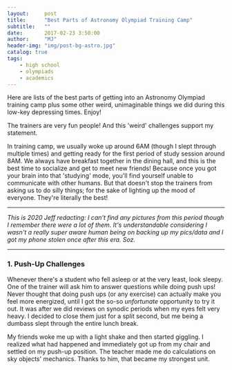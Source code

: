 ```yaml
---
layout:     post
title:      "Best Parts of Astronomy Olympiad Training Camp"
subtitle:   ""
date:       2017-02-23 3:50:00
author:     "MJ"
header-img: "img/post-bg-astro.jpg"
catalog: true
tags:
    - high school
    - olympiads
    - academics
---
```

Here are lists of the best parts of getting into an Astronomy Olympiad training camp plus some other weird, unimaginable things we did during this low-key depressing times. Enjoy! 

The trainers are very fun people! And this 'weird' challenges support my statement. 

In training camp, we usually woke up around 6AM (though I slept through multiple times) and getting ready for the first period of study session around 8AM. We always have breakfast together in the dining hall, and this is the best time to socialize and get to meet new friends! Because once you got your brain into that 'studying' mode, you'll find yourself unable to communicate with other humans. But that doesn't stop the trainers from asking us to do silly things; for the sake of lighting up the mood of everyone. They're literally the best!

---

*This is 2020 Jeff redacting: I can't find any pictures from this period though I remember there were a lot of them. It's understandable considering I wasn't a really super aware human being on backing up my pics/data and I got my phone stolen once after this era. Soz.*

---
### 1. Push-Up Challenges ###
Whenever there's a student who fell asleep or at the very least, look sleepy. One of the trainer will ask him to answer questions while doing push ups! Never thought that doing push ups (or any exercise) can actually make you feel more energized, until I got the so-so *unfortunate* opportunity to try it out. It was after we did reviews on synodic periods when my eyes felt very heavy. I decided to close them just for a split second, but me being a dumbass slept through the entire lunch break. 

My friends woke me up with a light shake and then started giggling. I realized what had happened and immediately got up from my chair and settled on my push-up position. The teacher made me do calculations on sky objects' mechanics. Thanks to him, that became my strongest unit.

